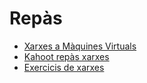 # Repàs

- [Xarxes a Màquines Virtuals](xarxes_virtuals.md)
- [Kahoot repàs xarxes](https://play.kahoot.it/v2/lobby?quizId=e49e7a14-89fc-4987-a31a-154ec68964dc)
- [Exercicis de xarxes](xarxes.md)
